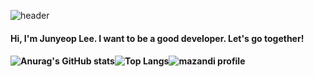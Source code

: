 ![header](https://capsule-render.vercel.app/api?type=wave&color=gradient&height=300&section=header&text=JunYeop&fontSize=90)

#### Hi, I'm Junyeop Lee. I want to be a good developer. Let's go together!

#### ![Anurag's GitHub stats](https://github-readme-stats.vercel.app/api?username=dortkthf&show_icons=true&theme=cobalt2)![Top Langs](https://github-readme-stats.vercel.app/api/top-langs/?username=dortkthf&layout=compact&theme=cobalt2)![mazandi profile](http://mazandi.herokuapp.com/api?handle=dortkthf&theme=cold)

